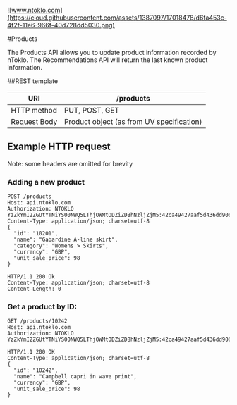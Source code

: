 ![www.ntoklo.com](https://cloud.githubusercontent.com/assets/1387097/17018478/d6fa453c-4f2f-11e6-966f-40d728dd5030.png)

#Products

The Products API allows you to update product information recorded by nToklo. The Recommendations API will return the last known product information.

##REST template

| URI	| /products |
|-------|---------------|
|HTTP method |	PUT, POST, GET |
|Request Body |	Product object (as from [UV specification](http://docs.qubitproducts.com/uv/specification/#product)) |

## Example HTTP request
Note: some headers are omitted for brevity

### Adding a new product

```
POST /products
Host: api.ntoklo.com
Authorization: NTOKLO YzZkYmI2ZGUtYTNiYS00NWQ5LThjOWMtODZiZDBhNzljZjM5:42ca49427aaf5d436dd906649887ca5c0bba0f0e
Content-Type: application/json; charset=utf-8
{
  "id": "10201",
  "name": "Gabardine A-line skirt",
  "category": "Womens > Skirts",
  "currency": "GBP",
  "unit_sale_price": 98
}
```

```
HTTP/1.1 200 Ok
Content-Type: application/json; charset=utf-8
Content-Length: 0
```

### Get a product by ID:

```
GET /products/10242
Host: api.ntoklo.com
Authorization: NTOKLO YzZkYmI2ZGUtYTNiYS00NWQ5LThjOWMtODZiZDBhNzljZjM5:42ca49427aaf5d436dd906649887ca5c0bba0f0e
```

```
HTTP/1.1 200 OK
Content-Type: application/json; charset=utf-8
{
  "id": "10242",
  "name": "Campbell capri in wave print",
  "currency": "GBP",
  "unit_sale_price": 98
}
```
